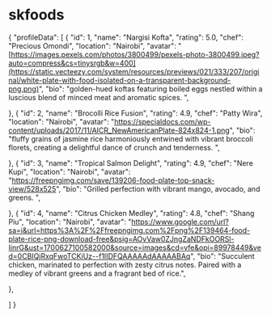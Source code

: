# skfoods
{
  "profileData": [
    {
      "id": 1,
      "name": "Nargisi Kofta",
      "rating": 5.0,
      "chef": "Precious Omondi",
      "location": "Nairobi",
      "avatar": "[https://images.pexels.com/photos/3800499/pexels-photo-3800499.jpeg?auto=compress&cs=tinysrgb&w=400](https://static.vecteezy.com/system/resources/previews/021/333/207/original/white-plate-with-food-isolated-on-a-transparent-background-png.png)",
      "bio": "golden-hued koftas featuring boiled eggs nestled within a luscious blend of minced meat and aromatic spices. ",
      
  },
   {
      "id": 2,
      "name": "Brocolli Rice Fusion",
      "rating": 4.9,
      "chef": "Patty Wira",
      "location": "Nairobi",
      "avatar": "https://specialdocs.com/wp-content/uploads/2017/11/AICR_NewAmericanPlate-824x824-1.png",
      "bio": "fluffy grains of jasmine rice harmoniously entwined with vibrant broccoli florets, creating a delightful dance of crunch and tenderness. ",
      
  },
  {
      "id": 3,
      "name": "Tropical Salmon Delight",
      "rating": 4.9,
      "chef": "Nere Kupi",
      "location": "Nairobi",
      "avatar": "https://freepngimg.com/save/139206-food-plate-top-snack-view/528x525",
      "bio": "Grilled perfection with vibrant mango, avocado, and greens. ",
      
  },
  {
      "id": 4,
      "name": "Citrus Chicken Medley",
      "rating": 4.8,
      "chef": "Shang Piu",
      "location": "Nairobi",
      "avatar": "https://www.google.com/url?sa=i&url=https%3A%2F%2Ffreepngimg.com%2Fpng%2F139464-food-plate-rice-png-download-free&psig=AOvVaw0ZJngZaNDFkOORSl-IjnrG&ust=1700627100582000&source=images&cd=vfe&opi=89978449&ved=0CBIQjRxqFwoTCKiUz--f1IIDFQAAAAAdAAAAABAq",
      "bio": "Succulent chicken, marinated to perfection with zesty citrus notes. Paired with a medley of vibrant greens and a fragrant bed of rice.",
      
  },
  
  
  ]
  }
